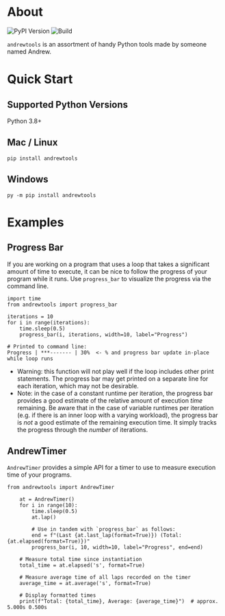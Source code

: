 # About
<!-- UPDATE VERSION IN BADGE MANUALLY -->
![PyPI Version](https://img.shields.io/badge/pypi-v0.1.1-orange)
![Build](https://img.shields.io/github/workflow/status/andrewt110216/andrewtools/Tests?style=plastic)

`andrewtools` is an assortment of handy Python tools made by someone named Andrew.

# Quick Start

## Supported Python Versions

Python 3.8+

## Mac / Linux
```
pip install andrewtools
```

## Windows
```
py -m pip install andrewtools
```

# Examples

## Progress Bar

If you are working on a program that uses a loop that takes a significant amount of time to execute, it can be nice to follow the progress of your program while it runs. Use `progress_bar` to visualize the progress via the command line.

```
import time
from andrewtools import progress_bar

iterations = 10
for i in range(iterations):
    time.sleep(0.5)
    progress_bar(i, iterations, width=10, label="Progress")

# Printed to command line:
Progress | ***------- | 30%  <- % and progress bar update in-place while loop runs
```

- Warning: this function will not play well if the loop includes other print statements. The progress bar may get printed on a separate line for each iteration, which may not be desirable.
- Note: in the case of a constant runtime per iteration, the progress bar provides a good estimate of the relative amount of execution *time* remaining. Be aware that in the case of variable runtimes per iteration (e.g. if there is an inner loop with a varying workload), the progress bar is *not* a good estimate of the remaining execution time. It simply tracks the progress through the *number* of iterations.

## AndrewTimer

`AndrewTimer` provides a simple API for a timer to use to measure execution time of your programs.

```
from andrewtools import AndrewTimer

    at = AndrewTimer()
    for i in range(10):
        time.sleep(0.5)
        at.lap()

        # Use in tandem with `progress_bar` as follows:
        end = f"(Last {at.last_lap(format=True)}) (Total: {at.elapsed(format=True)})"
        progress_bar(i, 10, width=10, label="Progress", end=end)

    # Measure total time since instantiation
    total_time = at.elapsed('s', format=True)

    # Measure average time of all laps recorded on the timer
    average_time = at.average('s', format=True)

    # Display formatted times
    print(f"Total: {total_time}, Average: {average_time}")  # approx. 5.000s 0.500s
```
